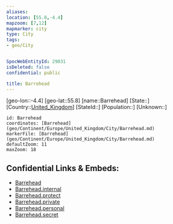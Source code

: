 ```yaml
---
aliases: 
location: [55.8,-4.4]
mapzoom: [7,12] 
mapmarker: city 
type: City
tags:
- geo/City


SpocWebEntityId: 29031
isDeleted: false
confidential: public

title: Barrehead
---
```

[geo-lon::-4.4]
[geo-lat::55.8]
[name::Barrehead]
[State::]
[Country::[United_Kingdom](geo/Continent/Europe/United_Kingdom.md)]
[StateId::]
[Population::]
[Unknown::]


```leaflet
id: Barrehead
coordinates: [Barrehead](geo/Continent/Europe/United_Kingdom/City/Barrehead.md)
markerFile: [Barrehead](geo/Continent/Europe/United_Kingdom/City/Barrehead.md)
defaultZoom: 11 
maxZoom: 18
```


## Confidential Links & Embeds: 
- [Barrehead](../../../../../../_public/geo/Continent/Europe/United_Kingdom/City/Barrehead.md) 
- [Barrehead.internal](../../../../../../_internal/geo/Continent/Europe/United_Kingdom/City/Barrehead.internal.md) 
- [Barrehead.protect](../../../../../../_protect/geo/Continent/Europe/United_Kingdom/City/Barrehead.protect.md) 
- [Barrehead.private](../../../../../../_private/geo/Continent/Europe/United_Kingdom/City/Barrehead.private.md) 
- [Barrehead.personal](../../../../../../_personal/geo/Continent/Europe/United_Kingdom/City/Barrehead.personal.md) 
- [Barrehead.secret](../../../../../../_secret/geo/Continent/Europe/United_Kingdom/City/Barrehead.secret.md) 
